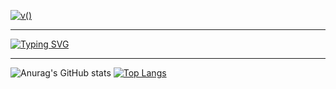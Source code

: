 [![v()](https://user-images.githubusercontent.com/8026741/166133592-d1dc1a71-01e4-435e-bf1f-339ceec385e1.svg)](https://klaver.me/victor)

----


[![Typing SVG](https://readme-typing-svg.herokuapp.com?font=Inconsolata&duration=2000&color=5669FF&multiline=true&width=500&height=550&lines=const+me+%3D+%7B;%E2%A0%80%E2%A0%80name%3A+'Victor+Ribeiro'%2C;%E2%A0%80%E2%A0%80techs%3A+%5B;%E2%A0%80%E2%A0%80%E2%A0%80%E2%A0%80'JavaScript+(Vanilla%2C+Vue%2C+React)'%2C;%E2%A0%80%E2%A0%80%E2%A0%80%E2%A0%80'CSS+(Vanilla%2C+SCSS%2C+Styled+Components)'%2C;%E2%A0%80%E2%A0%80%E2%A0%80%E2%A0%80'PHP+(Laravel%2C+Blade%2C+WordPress)'%2C;%E2%A0%80%E2%A0%80%E2%A0%80%E2%A0%80'APIs+(REST)'%2C;%E2%A0%80%E2%A0%80%5D%2C;%E2%A0%80%E2%A0%80tools%3A+%5B;%E2%A0%80%E2%A0%80%E2%A0%80%E2%A0%80'VSCode'%2C;%E2%A0%80%E2%A0%80%E2%A0%80%E2%A0%80'GitHub+Desktop'%2C;%E2%A0%80%E2%A0%80%E2%A0%80%E2%A0%80'Insomnia'%2C;%E2%A0%80%E2%A0%80%E2%A0%80%E2%A0%80'HeidiSQL'%2C;%E2%A0%80%E2%A0%80%E2%A0%80%E2%A0%80'Laragon'%2C;%E2%A0%80%E2%A0%80%E2%A0%80%E2%A0%80'Windows+Terminal'%2C;%E2%A0%80%E2%A0%80%5D%2C;%7D;%3E;console.log(mee);%3E;%3E+Uncaught+ReferenceError%3A+mee+is+not+defined)](https://git.io/typing-svg)


----

![Anurag's GitHub stats](https://github-readme-stats.vercel.app/api?username=ojvribeiro&show_icons=true&theme=github_dark&bg_color=00000000&hide_border=true) [![Top Langs](https://github-readme-stats.vercel.app/api/top-langs/?username=ojvribeiro&hide=Hack,Shell&title_color=ffffff&text_color=ffffff&icon_color=61dafb&bg_color=00000000&langs_count=8&layout=compact&border_color=61dafb&hide_border=true)](https://github.com/anuraghazra/github-readme-stats)
